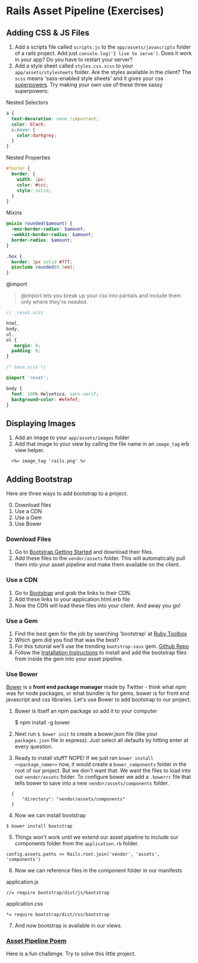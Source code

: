 # Rails Asset Pipeline (Exercises)

## Adding CSS & JS Files

1. Add a scripts file called `scripts.js` to the `app/assets/javascripts` folder of a rails project. Add just ```console.log('I live to serve')```. Does it work in your app? Do you have to restart your server?
1. Add a style sheet called `styles.css.scss` to your `app/assets/stylesheets` folder. Are the styles available in the client? The `scss` means 'sass-enabled style sheets' and it gives your css [superpowers](http://sass-lang.com/). Try making your own use of these three sassy superpowers:

Nested Selectors
```scss
a {
  text-decoration: none !important;
  color: black;
  &:hover {
    color:darkgrey;
  }
}
```

Nested Properties
```scss
#footer {
  border: {
    width: 1px;
    color: #ccc;
    style: solid;
  }
}
```

Mixins
```scss
@mixin rounded($amount) {
  -moz-border-radius: $amount;
  -webkit-border-radius: $amount;
  border-radius: $amount;
}

.box {
  border: 3px solid #777;
  @include rounded(0.5em);
}
```

@import
> @import lets you break up your css into partials and include them only where they're needed.

```scss
// _reset.scss

html,
body,
ul,
ol {
   margin: 0;
  padding: 0;
}
```

```scss
/* base.scss */

@import 'reset';

body {
  font: 100% Helvetica, sans-serif;
  background-color: #efefef;
}
```

## Displaying Images

1. Add an image to your `app/assets/images` folder
2. Add that image to your view by calling the file name in an `image_tag` erb view helper.

```
  <%= image_tag 'rails.png' %>
```

## Adding Bootstrap

Here are three ways to add bootstrap to a project.

0. Download files
1. Use a CDN
2. Use a Gem
3. Use Bower

### Download Files

1. Go to [Bootstrap Getting Started](http://getbootstrap.com/getting-started/) and download their files.
2. Add these files to the `vendor/assets` folder. This will automatically pull them into your asset pipeline and make them available on the client.

### Use a CDN

1. Go to [Bootstrap](http://getbootstrap.com/) and grab the links to their CDN.
    <link rel="stylesheet" href="https://maxcdn.bootstrapcdn.com/bootstrap/3.3.5/css/bootstrap.min.css">
    <script src="https://maxcdn.bootstrapcdn.com/bootstrap/3.3.5/js/bootstrap.min.js"></script>
2. Add these links to your application.html.erb file
3. Now the CDN will load these files into your client. And away you go!

### Use a Gem

1. Find the best gem for the job by searching 'bootstrap' at [Ruby Toolbox](https://www.ruby-toolbox.com/)
2. Which gem did you find that was the best?
3. For this tutorial we'll use the trending `bootstrap-sass` gem. [Github Repo](https://github.com/twbs/bootstrap-sass)
4. Follow the [Installation Instructions](https://github.com/twbs/bootstrap-sass#installation) to install and add the bootstrap files from inside the gem into your asset pipeline.

### Use Bower

[Bower](http://bower.io/) is a **front end package manager** made by Twitter - think what npm was for node packages, or what bundler is for gems, bower is for front end javascript and css libraries. Let's use Bower to add bootstrap to our project.

1. Bower is itself an npm package so add it to your computer

    $ npm install -g bower

2. Next run `$ bower init` to create a bower.json file (like your `packages.json` file in express). Just select all defaults by hitting enter at every question.
3. Ready to install stuff? NOPE! If we just ran `bower install <<package_name>>` now, it would create a `bower_components` folder in the root of our project. But we don't want that. We want the files to load into our `vendor/assets` folder. To configure bower we add a `.bowerrc` file that tells bower to save into a new `vendor/assets/components` folder.
  ```
    {
        "directory": "vendor/assets/components"
    }
  ```
4. Now we can install bootstrap

  ```
  $ bower install bootstrap
  ```

5. Things won't work until we extend our asset pipeline to include our components folder from the `application.rb` folder.

  ```
  config.assets.paths << Rails.root.join('vendor', 'assets', 'components')
  ```

6. Now we can reference files in the component folder in our manifests

  application.js
  ```
  //= require bootstrap/dist/js/bootstrap
  ```

  application.css
  ```
  *= require bootstrap/dist/css/bootstrap
  ```
7. And now bootstrap is available in our views.

### [Asset Pipeline Poem](https://github.com/sf-wdi-22-23/asset_pipeline_poem)

Here is a fun challenge. Try to solve this little project.
